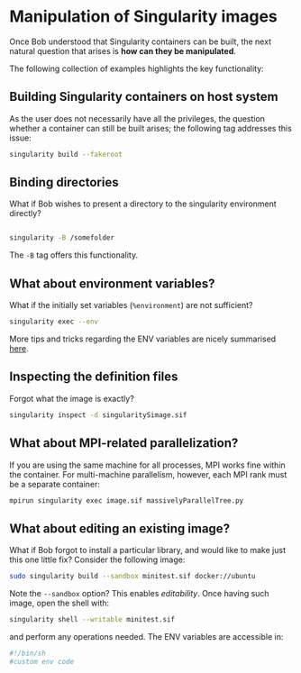 # Manipulation of Singularity images
Once Bob understood that Singularity containers can be built, the next natural question that arises is **how can they be manipulated**.

The following collection of examples highlights the key functionality:

## Building Singularity containers on host system
As the user does not necessarily have all the privileges, the question whether a container can still be built arises; the following tag addresses this issue:
```bash
singularity build --fakeroot
```

## Binding directories
What if Bob wishes to present a directory to the singularity environment directly?

```bash

singularity -B /somefolder
```
The `-B` tag offers this functionality.

## What about environment variables?
What if the initially set variables (`%environment`) are not sufficient?

```bash
singularity exec --env
```
More tips and tricks regarding the ENV variables are nicely summarised [here](https://sylabs.io/guides/3.7/user-guide/environment_and_metadata.html).

## Inspecting the definition files
Forgot what the image is exactly?

```bash
singularity inspect -d singularitySimage.sif
```

## What about MPI-related parallelization?
If you are using the same machine for all processes, MPI works fine within the container. For multi-machine parallelism, however, each MPI rank must be a separate container:

```bash
mpirun singularity exec image.sif massivelyParallelTree.py
```

## What about editing an existing image?
What if Bob forgot to install a particular library, and would like to make just this one little fix? Consider the following image:

```bash
sudo singularity build --sandbox minitest.sif docker://ubuntu

```
Note the `--sandbox` option? This enables *editability*. Once having such image,
open the shell with:

```bash
singularity shell --writable minitest.sif
```
and perform any operations needed. The ENV variables are accessible in:

```bash
#!/bin/sh
#custom env code
```
